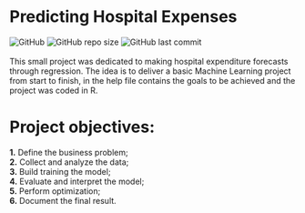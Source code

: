 # Predicting Hospital Expenses 
![GitHub](https://img.shields.io/github/license/ralsouza/forecast_of_hospital_expenses.svg?style=flat-square)
![GitHub repo size](https://img.shields.io/github/repo-size/ralsouza/forecast_of_hospital_expenses.svg?style=flat-square)
![GitHub last commit](https://img.shields.io/github/last-commit/ralsouza/forecast_of_hospital_expenses.svg?style=flat-square)<br/>
<br/>
This small project was dedicated to making hospital expenditure forecasts through regression. The idea is to deliver a basic Machine Learning project from start to finish, in the help file contains the goals to be achieved and the project was coded in R.

# Project objectives:
  **1.** Define the business problem;<br/>
  **2.** Collect and analyze the data;<br/>
  **3.** Build training the model;<br/>
  **4.** Evaluate and interpret the model;<br/>
  **5.** Perform optimization;<br/>
  **6.** Document the final result.
